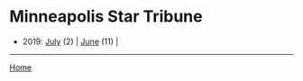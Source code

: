 # Minneapolis Star Tribune

  * 2019: 
      [July](./minneapolis-star-tribune-2019-07.md) (2) | 
      [June](./minneapolis-star-tribune-2019-06.md) (11) | 

----

[Home](../)
